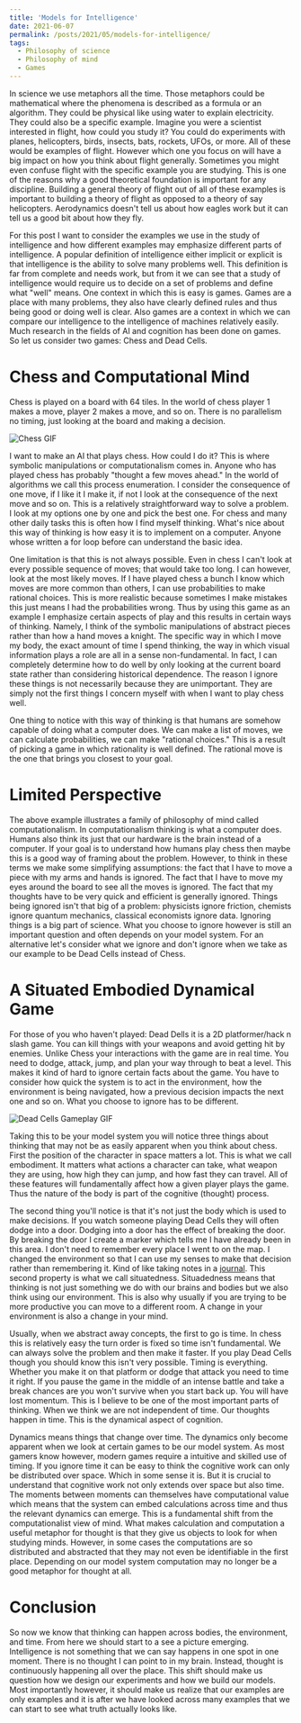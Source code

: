 ```yaml
---
title: 'Models for Intelligence'
date: 2021-06-07
permalink: /posts/2021/05/models-for-intelligence/
tags:
  - Philosophy of science
  - Philosophy of mind
  - Games
---
```


In science we use metaphors all the time. Those metaphors could be mathematical where the phenomena is
described as a formula or an algorithm. They could be physical like using water to explain electricity.
They could also be a specific example. Imagine you were a scientist interested in flight,
how could you study it? You could do experiments with planes, helicopters, birds, insects, bats, rockets, UFOs, 
or more. All of these would be examples of flight. However which one you focus on will have a big impact on
how you think about flight generally. Sometimes you might even confuse flight with the specific example you are 
studying. This is one of the reasons why a good theoretical foundation is important for any discipline. Building 
a general theory of flight out of all of these examples is important to building a theory of flight as opposed to 
a theory of say helicopters. Aerodynamics doesn't tell us about how eagles work but it can tell us a good bit about 
how they fly. 

For this post I want to consider the examples we use in the study of intelligence and how different examples may
emphasize different parts of intelligence. A popular definition of intelligence either implicit or explicit is
that intelligence is the ability to solve many problems well. This definition is far from complete and needs work,
but from it we can see that a study of intelligence would require us to decide on a set of problems and define 
what "well" means. One context in which this is easy is games. Games are a place with many problems, they also have
clearly defined rules and thus being good or doing well is clear. Also games are a context in which we can
compare our intelligence to the intelligence of machines relatively easily. Much research in the fields of AI and
cognition has been done on games. So let us consider two games: Chess and Dead Cells.


Chess and Computational Mind
======
Chess is played on a board with 64 tiles.
In the world of chess player 1 makes a move, player 2 makes a move, and so on. There is no parallelism no timing,
just looking at the board and making a decision. 

![Chess GIF](https://gfycat.com/crazyequaliberiannase)

I want to make an AI that plays chess. How could I do it?
This is where symbolic manipulations or computationalism comes in. Anyone who has played chess has probably
"thought a few moves ahead." In the world of algorithms we call this process enumeration. I consider the consequence
of one move, if I like it I make it, if not I look at the consequence of the next move and so on. This is a relatively
straightforward way to solve a problem. I look at my options one by one and pick the best one. For chess and many other
daily tasks this is often how I find myself thinking. What's nice about this way of thinking is how easy it is
to implement on a computer. Anyone whose written a for loop before can understand the basic idea.

One limitation is that this is not always possible. Even in chess I can't look at every possible sequence of moves; that would
take too long. I can however, look at the most likely moves. If I have played chess a bunch I know which moves are more common 
than others, I can use probabilities to make rational choices. This is more realistic because sometimes I make mistakes this
just means I had the probabilities wrong. Thus by using this game as an example I emphasize certain aspects of play and this
results in certain ways of thinking. Namely, I think of the symbolic manipulations of abstract pieces rather than how a hand 
moves a knight. The specific way in which I move my body, the exact amount of time I spend thinking, the way in which visual
information plays a role are all in a sense non-fundamental. In fact, I can completely determine how to do well by only looking
at the current board state rather than considering historical dependence. The reason I ignore these things
is not necessarily because they are unimportant. They are simply
not the first things I concern myself with when I want to play chess well.

One thing to notice with this way of thinking is that humans are somehow
capable of doing what a computer does. We can make a list of moves, we can calculate probabilities, we can make "rational
choices." This is a result of picking a game in which rationality is well defined. The rational move is the one that brings
you closest to your goal.

Limited Perspective
================
The above example illustrates a family of philosophy of mind called computationalism. In computationalism thinking is what a computer
does. Humans also think its just that our hardware is the brain instead of a computer. If your
goal is to understand how humans play chess then maybe this is a good way of framing about the problem. However, to think in these
terms we make some simplifying assumptions: the fact that I have to move a piece with my arms and hands is ignored. The fact that
I have to move my eyes around the board to see all the moves is ignored. The fact that my thoughts have to be very quick and
efficient is generally ignored. Things being ignored isn't that big of a problem: physicists ignore friction, chemists ignore
quantum mechanics, classical economists ignore data. Ignoring things is a big part of science. What you choose to ignore however 
is still
an important question and often depends on your model system. For an alternative let's consider what we ignore and don't ignore
when we take as our example to be Dead Cells instead of Chess.

A Situated Embodied Dynamical Game
===================
For those of you who haven't played: Dead Dells it is a 2D platformer/hack n slash game. You can kill things with your weapons and avoid
getting hit by enemies. Unlike Chess your interactions with the game are in real time. You need to dodge, attack, jump, and plan your way
through to beat a level. This makes it kind of hard to ignore certain facts about the game. You have to consider how quick the system is to
act in the environment, how the environment is being navigated, how a previous decision impacts the next one and so on. What you choose
to ignore has to be different.

![Dead Cells Gameplay GIF](https://gfycat.com/ableanchoredcomet)

Taking this to be your model system you will notice three things about thinking that may not be as easily apparent when you think about chess.
First the position of the character in space matters a lot. This is what we call embodiment. It matters what actions a character can take,
what weapon they are using, how high they can jump, and how fast they can travel. All of these features will
fundamentally affect how a given player plays the game. Thus the nature of the body is part of the cognitive (thought) process.

The second thing you'll notice is that it's not just the body which is used to make
decisions. If you watch someone playing Dead Cells they will often dodge into a door. Dodging into a door has the effect of breaking the door.
By breaking the door I create a marker which tells me I have already been in this area. I don't need to remember every place I went to on the
map. I changed the environment so that I can use my senses to make that decision rather than remembering it. Kind of like taking notes in a 
[journal](https://www.nyu.edu/gsas/dept/philo/courses/concepts/clark.html). This second property is what we call situatedness. Situadedness 
means that thinking is not just something
we do with our brains and bodies but we also think using our environment. This is also why usually if you are trying to be more productive
you can move to a different room. A change in your environment is also a change in your mind.

Usually, when we abstract away concepts, the first to go is time. In chess this is relatively easy the turn order is fixed so time isn't
fundamental. We can always solve the problem and then make it faster. If you play Dead Cells though you should know this isn't very possible.
Timing is everything. Whether you make it on that platform or dodge that attack you need to time it right. If you pause the game in the middle
of an intense battle and take a break chances are you won't survive when you start back up. You will have lost momentum. 
This is I believe to be one of the most important parts of thinking. When we think we are not independent of time. Our
thoughts happen in time. This is the dynamical aspect of cognition.

Dynamics means things that change over time. The dynamics 
only become apparent when we look at certain games to be our model system. As most gamers know however, modern games require a
intuitive and skilled use of timing. If you ignore time it can be easy to think the cognitive work can only be distributed over space. Which
in some sense it is. But it is crucial to understand that cognitive work not only extends over space but also time. The moments between moments
can themselves have computational value which means that the system can embed calculations across time and thus the relevant dynamics can emerge.
This is a fundamental shift from the computationalist view of mind. What makes calculation and computation a useful metaphor for thought is that
they give us objects to look for when studying minds. However, in some cases the computations are so distributed and abstracted that they may
not even be identifiable in the first place. Depending on our model system computation may no longer be a good metaphor for thought at all.

Conclusion
============
So now we know that thinking can happen across bodies, the environment, and time. From here we should start to a see a picture
emerging. Intelligence is not something that we can say happens in one spot in one moment. There is no thought I can point to in my brain.
Instead, thought is continuously happening
all over the place. This shift should make us question how we design our experiments and how we build our models. Most importantly however,
it should make us realize that our examples are only examples and it is after we have looked across many examples that we can start to see
what truth actually looks like.

